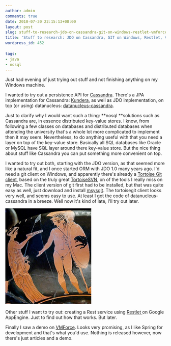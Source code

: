 ```yaml
---
author: admin
comments: true
date: 2010-07-30 22:15:13+00:00
layout: post
slug: stuff-to-research-jdo-on-cassandra-git-on-windows-restlet-vmforce
title: 'Stuff to research: JDO on Cassandra, GIT on Windows, Restlet, VMForce'
wordpress_id: 452

tags:
- java
- nosql
---
```


Just had evening of just trying out stuff and not finishing anything on my Windows machine.

I wanted to try out a persistence API for [Cassandra](http://cassandra.apache.org/). There's a JPA implementation for Cassandra: [Kundera](http://anismiles.wordpress.com/2010/06/30/kundera-knight-in-the-shining-armor/), as well as JDO implementation, on top (or using) datanucleus: [datanucleus-cassandra](http://github.com/PedroGomes/datanucleus-cassandra).

<!-- more -->

Just to clarify why I would want such a thing: **nosql **solutions such as Cassandra are, in essence distributed key-value stores. I know, from following a few classes on databases and distributed databases when attending the university that's a whole lot more complicated to implement then it may seem.
Nevertheless, to do anything useful with that you need a layer on top of the key-value store. Basically all SQL databases like Oracle or MySQL have SQL layer around there key-value store. But the nice thing about stuff like Cassandra you can put something more convenient on top.

I wanted to try out both, starting with the JDO version, as that seemed  more like a natural fit, and I once started ORM with JDO 1.0 many years  ago.
I'd need a git client on Windows, and apparently there's already a [Tortoise Git client](http://code.google.com/p/tortoisegit/), based on the truly great [TortoiseSVN](http://tortoisesvn.tigris.org/), on of the tools I really miss on my Mac. The client version of git first had to be installed, but that was quite easy as well, just download and install [msysgit](http://code.google.com/p/msysgit/).
The tortoisegit client looks very well, and seems easy to use. At least I got the code of datanucleus-cassandra in a breeze. Well now it's kind of late, I'll try out later.

[![](/wp-content/uploads/2010/07/541px-Hector_Cassandra_Pomarici_Santomasi-270x300.jpg)](http://commons.wikimedia.org/wiki/File:Hector_Cassandra_Pomarici_Santomasi.jpg)

Other stuff I want to try out: creating a Rest service using [Restlet ](http://wiki.restlet.org/docs_2.0/13-restlet/21-restlet.html)on Google AppEngine. Just to find out how that works. But later.

Finally I saw a demo on [VMForce](http://www.vmforce.com/). Looks very promising, as I like Spring for development and that's what you'd use. Nothing is released however, now there's just articles and a demo.
